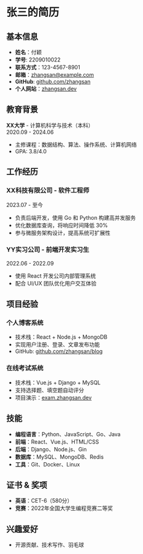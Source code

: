 # 张三的简历

## 基本信息
- **姓名**：付颖
- **学号**: 2209010022
- **联系方式**：123-4567-8901  
- **邮箱**：zhangsan@example.com  
- **GitHub**: [github.com/zhangsan](https://github.com/zhangsan)  
- **个人网站**：[zhangsan.dev](https://zhangsan.dev)  

## 教育背景
**XX大学** - 计算机科学与技术（本科）  
2020.09 - 2024.06  
- 主修课程：数据结构、算法、操作系统、计算机网络  
- GPA: 3.8/4.0  

## 工作经历
### **XX科技有限公司 - 软件工程师**  
2023.07 - 至今  
- 负责后端开发，使用 Go 和 Python 构建高并发服务  
- 优化数据库查询，将响应时间降低 30%  
- 参与微服务架构设计，提高系统可扩展性  

### **YY实习公司 - 前端开发实习生**  
2022.06 - 2022.09  
- 使用 React 开发公司内部管理系统  
- 配合 UI/UX 团队优化用户交互体验  

## 项目经验
### **个人博客系统**  
- 技术栈：React + Node.js + MongoDB  
- 实现用户注册、登录、文章发布功能  
- GitHub: [github.com/zhangsan/blog](https://github.com/zhangsan/blog)  

### **在线考试系统**  
- 技术栈：Vue.js + Django + MySQL  
- 支持选择题、填空题自动评分  
- 项目演示：[exam.zhangsan.dev](https://exam.zhangsan.dev)  

## 技能
- **编程语言**：Python、JavaScript、Go、Java  
- **前端**：React、Vue.js、HTML/CSS  
- **后端**：Django、Node.js、Gin  
- **数据库**：MySQL、MongoDB、Redis  
- **工具**：Git、Docker、Linux  

## 证书 & 奖项
- **英语**：CET-6（580分）  
- **竞赛**：2022年全国大学生编程竞赛二等奖  

## 兴趣爱好
- 开源贡献、技术写作、羽毛球  

